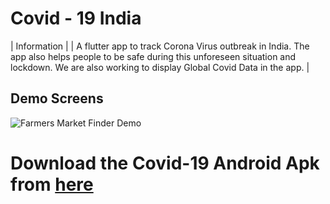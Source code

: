 # Covid - 19 India
| Information |
| A flutter app to track Corona Virus outbreak in India. The app also helps people to be safe during this unforeseen situation and lockdown. We are also working to display Global Covid Data in the app. |


## Demo Screens

![Farmers Market Finder Demo](https://drive.google.com/open?id=11eACa-H0MTZwfSgmDQKXXX1xQHFTmzUg)

# Download the Covid-19 Android Apk from [here](https://drive.google.com/open?id=1B1NF3VWXtflrdbZJvyYIGm_7o9SO7q-Z)

